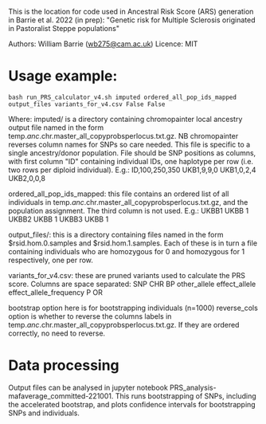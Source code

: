 This is the location for code used in Ancestral Risk Score (ARS) generation in Barrie et al. 2022 (in prep): "Genetic risk for Multiple Sclerosis originated in Pastoralist Steppe populations"

Authors: William Barrie (wb275@cam.ac.uk)
Licence: MIT


# Usage example:

```bash run_PRS_calculator_v4.sh imputed ordered_all_pop_ids_mapped output_files variants_for_v4.csv False False```

Where: 
imputed/ is a directory containing chromopainter local ancestry output file named in the form temp.$anc.$chr.master_all_copyprobsperlocus.txt.gz. NB chromopainter reverses column names for SNPs so care needed. This file is specific to a single ancestry/donor population. File should be SNP positions as columns, with first column "ID" containing individual IDs, one haplotype per row (i.e. two rows per diploid individual). E.g.:
ID,100,250,350
UKB1,9,9,0
UKB1,0,2,4
UKB2,0,0,8

ordered_all_pop_ids_mapped: this file contains an ordered list of all individuals in temp.$anc.$chr.master_all_copyprobsperlocus.txt.gz, and the population assignment. The third column is not used. E.g.:
UKBB1 UKBB 1
UKBB2 UKBB 1
UKBB3 UKBB 1

output_files/: this is a directory containing files named in the form $rsid.hom.0.samples and $rsid.hom.1.samples. Each of these is in turn a file containing individuals who are homozygous for 0 and homozygous for 1 respectively, one per row. 

variants_for_v4.csv: these are pruned variants used to calculate the PRS score. Columns are space separated: SNP CHR BP other_allele effect_allele effect_allele_frequency P OR

bootstrap option here is for bootstrapping individuals (n=1000)
reverse_cols option is whether to reverse the columns labels in temp.$anc.$chr.master_all_copyprobsperlocus.txt.gz. If they are ordered correctly, no need to reverse. 

# Data processing
Output files can be analysed in jupyter notebook PRS_analysis-mafaverage_committed-221001. This runs bootstrapping of SNPs, including the accelerated bootstrap, and plots confidence intervals for bootstrapping SNPs and individuals. 
